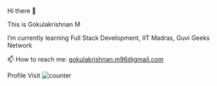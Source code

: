 Hi there 👋

This is Gokulakrishnan M

I’m currently learning Full Stack Development, IIT Madras, Guvi Geeks Network

📫 How to reach me: gokulakrishnan.m96@gmail.com

Profile Visit ![counter](https://[YOUR_ENDPOINT].m.pipedream.net)

<!--
**Gokul-96/Gokul-96** is a ✨ _special_ ✨ repository because its `README.md` (this file) appears on your GitHub profile.

Here are some ideas to get you started:

- 🔭 I’m currently working on ...
- 🌱 I’m currently learning ...
- 👯 I’m looking to collaborate on ...
- 🤔 I’m looking for help with ...
- 💬 Ask me about ...
- 📫 How to reach me: ...
- 😄 Pronouns: ...
- ⚡ Fun fact: ...
-->

